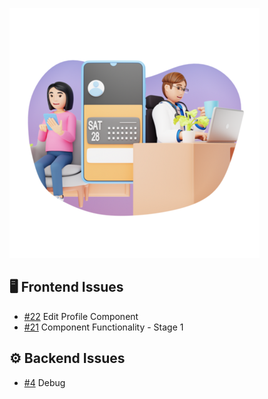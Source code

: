 ![Project Screenshot](https://github.com/tgilly93/Full_Stack_Med_App_V2/blob/main/images/Full_Stack_Med_App_V2_thumb.png?raw=true)

## 🖥️ Frontend Issues

<!-- FRONTEND-ISSUES-START -->
- [#22](https://github.com/tgilly93/Full_Stack_Med_App_V2/issues/22) Edit Profile Component
- [#21](https://github.com/tgilly93/Full_Stack_Med_App_V2/issues/21) Component Functionality - Stage 1
<!-- FRONTEND-ISSUES-END -->

## ⚙️ Backend Issues

<!-- BACKEND-ISSUES-START -->
- [#4](https://github.com/tgilly93/Full_Stack_Med_App_V2/issues/4) Debug
<!-- BACKEND-ISSUES-END -->
